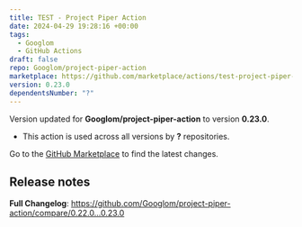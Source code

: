```yaml
---
title: TEST - Project Piper Action
date: 2024-04-29 19:28:16 +00:00
tags:
  - Googlom
  - GitHub Actions
draft: false
repo: Googlom/project-piper-action
marketplace: https://github.com/marketplace/actions/test-project-piper-action
version: 0.23.0
dependentsNumber: "?"
---
```



Version updated for **Googlom/project-piper-action** to version **0.23.0**.
- This action is used across all versions by **?** repositories.

Go to the [GitHub Marketplace](https://github.com/marketplace/actions/test-project-piper-action) to find the latest changes.

## Release notes

**Full Changelog**: https://github.com/Googlom/project-piper-action/compare/0.22.0...0.23.0
